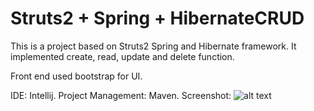 # Struts2 + Spring + HibernateCRUD
This is a project based on Struts2 Spring and Hibernate framework. It implemented create, read, update and delete function.

Front end used bootstrap for UI. 

IDE: Intellij. 
Project Management: Maven.
Screenshot: ![alt text][sshCRUD_screenshot]

[sshCRUD_screenshot]: https://github.com/fishzhe/StrutsSpringHibernateCRUD/blob/master/sshCRUD.png "CRUD screenshot"
